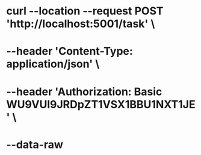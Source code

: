 # curl --location --request POST 'http://localhost:5001/task' \
# --header 'Content-Type: application/json' \
# --header 'Authorization: Basic WU9VUl9JRDpZT1VSX1BBU1NXT1JE' \
# --data-raw